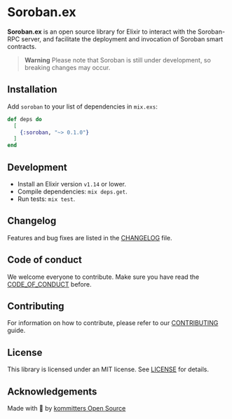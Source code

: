 # Soroban.ex

**Soroban.ex** is an open source library for Elixir to interact with the Soroban-RPC server, and facilitate the deployment and invocation of Soroban smart contracts.

> **Warning**
> Please note that Soroban is still under development, so breaking changes may occur.

## Installation

Add `soroban` to your list of dependencies in `mix.exs`:

```elixir
def deps do
  [
    {:soroban, "~> 0.1.0"}
  ]
end
```

## Development
* Install an Elixir version `v1.14` or lower.
* Compile dependencies: `mix deps.get`.
* Run tests: `mix test`.

## Changelog

Features and bug fixes are listed in the [CHANGELOG][changelog] file.

## Code of conduct

We welcome everyone to contribute. Make sure you have read the [CODE_OF_CONDUCT][coc] before.

## Contributing

For information on how to contribute, please refer to our [CONTRIBUTING][contributing] guide.

## License

This library is licensed under an MIT license. See [LICENSE][license] for details.

## Acknowledgements

Made with 💙 by [kommitters Open Source](https://kommit.co)

[license]: https://github.com/kommitters/soroban.ex/blob/main/LICENSE
[coc]: https://github.com/kommitters/soroban.ex/blob/main/CODE_OF_CONDUCT.md
[changelog]: https://github.com/kommitters/soroban.ex/blob/main/CHANGELOG.md
[contributing]: https://github.com/kommitters/soroban.ex/blob/main/CONTRIBUTING.md
